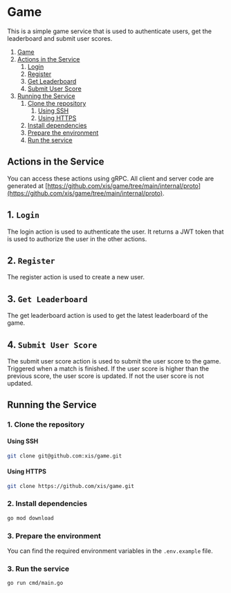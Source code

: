 # Game

This is a simple game service that is used to authenticate users, get the leaderboard and submit user scores.


1. [Game](#game)
2. [Actions in the Service](#actions-in-the-service)
   1. [Login](#1-login)
   2. [Register](#2-register)
   3. [Get Leaderboard](#3-get-leaderboard)
   4. [Submit User Score](#4-submit-user-score)
3. [Running the Service](#running-the-service)
   1. [Clone the repository](#1-clone-the-repository)
      1. [Using SSH](#using-ssh)
      2. [Using HTTPS](#using-https)
   2. [Install dependencies](#2-install-dependencies)
   3. [Prepare the environment](#3-prepare-the-environment)
   4. [Run the service](#4-run-the-service)

## Actions in the Service

You can access these actions using gRPC. 
All client and server code are generated at [https://github.com/xis/game/tree/main/internal/proto](https://github.com/xis/game/tree/main/internal/proto).

## 1. `Login`
The login action is used to authenticate the user. It returns a JWT token that is used to authorize the user in the other actions.

## 2. `Register`
The register action is used to create a new user.

## 3. `Get Leaderboard`
The get leaderboard action is used to get the latest leaderboard of the game.

## 4. `Submit User Score`
The submit user score action is used to submit the user score to the game. Triggered when a match is finished. If the user score is higher than the previous score, the user score is updated. If not the user score is not updated.

## Running the Service

### 1. Clone the repository

#### Using SSH
```bash
git clone git@github.com:xis/game.git
```

#### Using HTTPS
```bash
git clone https://github.com/xis/game.git
```

### 2. Install dependencies

```bash
go mod download
```

### 3. Prepare the environment

You can find the required environment variables in the `.env.example` file.

### 3. Run the service

```bash
go run cmd/main.go
```
